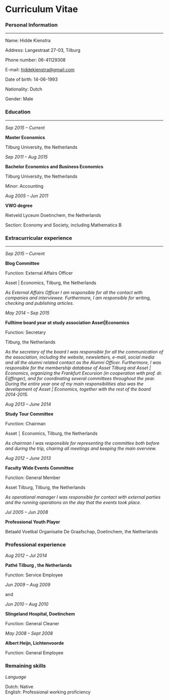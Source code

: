 
Curriculum Vitae
=====

### Personal Information

----

Name:			Hidde Kienstra
					
Address:		Langestraat 27-03, Tilburg
 
Phone number:	06-41129308

E-mail:			<hiddekienstra@gmail.com>

Date of birth:	14-06-1993

Nationality:	Dutch

Gender:			Male
		

### Education

----

*Sep 2015 – Current*	
	
**Master Economics**
	
Tilburg University, the Netherlands
			
*Sep 2011 – Aug 2015*	
	
**Bachelor Economics and Business Economics**

Tilburg University, the Netherlands

Minor: Accounting

*Aug 2005 – Jun 2011*	
	
**VWO degree**

Rietveld Lyceum Doetinchem, the Netherlands

Section: Economy and Society, including Mathematics B


### Extracurricular experience

---

*Sep 2015 – Current*	

**Blog Committee**
			
Function: External Affairs Officer

Asset | Economics, Tilburg, the Netherlands

*As External Affairs Officer I am responsible for all the contact with companies and interviewee. Furthermore, I am responsible for writing, checking and publishing articles.* 


*May 2014 – Sep 2015* 

**Fulltime board year at study association Asset|Economics**
	
Function: Secretary			
	
Tilburg, the Netherlands

*As the secretary of the board I was responsible for all the communication of the association, including the website, newsletters, e-mail, social media and all the alumni related contact as the Alumni Officer. Furthermore, I was responsible for the membership database of Asset Tilburg and Asset | Economics, organizing the Frankfurt Excursion (in cooperation with prof. dr. Eijffinger), and for coordinating several committees throughout the year. During the entire year one of my main responsibilities also was the development of Asset | Economics, together with the rest of the board 2014-2015.* 


*Aug 2013 – June 2014*	
	
**Study Tour Committee**
	
Function: Chairman 
	
Asset │ Economics, Tilburg, the Netherlands
	
*As chairman I was responsible for representing the committee both before and during the trip, chairing all meetings and keeping the main overview.*


*Aug 2012 – June 2013*	
		
**Faculty Wide Events Committee**
	
Function: General Member
	
Asset Tilburg, Tilburg, the Netherlands

*As operational manager I was responsible for contact with external parties and the running operations on the day that the events took place.* 


*Jul 2005 – Jun 2008*	
	
**Professional Youth Player** 
	
Betaald Voetbal Organisatie De Graafschap, Doetinchem, the Netherlands


### Professional experience

*Aug 2012 – Jul 2014* 	
	
**Pathé Tilburg , the Netherlands**
	
Function: Service Employee


*Jun 2009 – Aug 2009*
	
and
			
*Jun 2010 – Aug 2010*

**Slingeland Hospital, Doetinchem**

Function: General Cleaner


*May 2008 – Sept 2008*	

**Albert Heijn, Lichtenvoorde**

Function: General Employee


### Remaining skills

*Language*	
		
Dutch:		Native	
English:	Professional working proficiency
	
	


